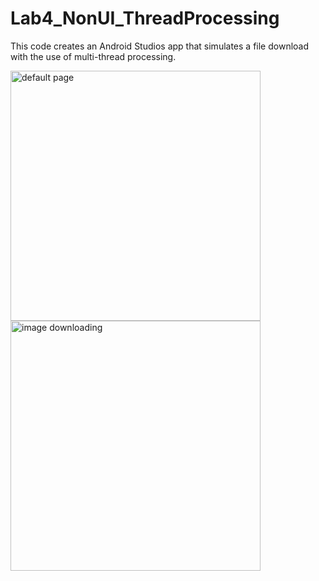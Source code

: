 # Lab4_NonUI_ThreadProcessing

This code creates an Android Studios app that simulates a file download with the use of multi-thread processing. 

<img alt="default page" src="https://user-images.githubusercontent.com/67526769/169734736-a1e210e2-176a-4b65-a11e-5602decc9eeb.JPG" height="400"/> <img alt="image downloading" src="https://user-images.githubusercontent.com/67526769/169734741-d745bcf7-5280-4553-a439-abd35ff8897d.JPG" height="400" />
